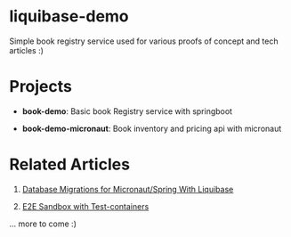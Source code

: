 # liquibase-demo

Simple book registry service used for various proofs of concept and tech articles :)

# Projects

* **book-demo**: Basic book Registry service with springboot

* **book-demo-micronaut**: Book inventory and pricing api with micronaut


# Related Articles

1. [Database Migrations for Micronaut/Spring With Liquibase](./articles/database_migrations.md)


2. [E2E Sandbox with Test-containers](./articles/testcontainers_sandbox.md)

... more to come :)
